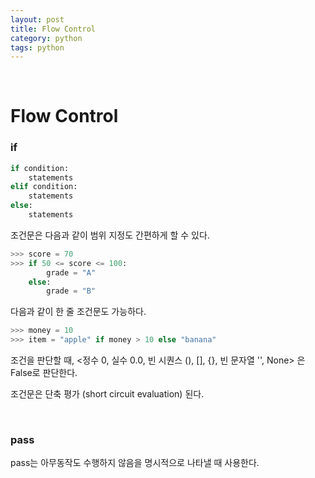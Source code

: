 ```yaml
---
layout: post
title: Flow Control
category: python
tags: python
---
```


&nbsp;

# Flow Control

### if

```python
if condition:
    statements
elif condition:
    statements
else:
    statements
```

조건문은 다음과 같이 범위 지정도 간편하게 할 수 있다.

```python
>>> score = 70
>>> if 50 <= score <= 100:
    	grade = "A"
    else:
        grade = "B"
```

다음과 같이 한 줄 조건문도 가능하다.

```python
>>> money = 10
>>> item = "apple" if money > 10 else "banana"
```

조건을 판단할 때, <정수 0, 실수 0.0, 빈 시퀀스 (), [], {}, 빈 문자열 '', None> 은 False로 판단한다.

조건문은 단축 평가 (short circuit evaluation) 된다.

&nbsp;

### pass

pass는 아무동작도 수행하지 않음을 명시적으로 나타낼 때 사용한다.